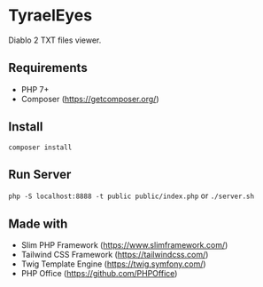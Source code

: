 # TyraelEyes
Diablo 2 TXT files viewer.

## Requirements
- PHP 7+
- Composer (https://getcomposer.org/)

## Install
```composer install```

## Run Server
```php -S localhost:8888 -t public public/index.php```
or
```./server.sh```

## Made with
- Slim PHP Framework (https://www.slimframework.com/)
- Tailwind CSS Framework (https://tailwindcss.com/)
- Twig Template Engine (https://twig.symfony.com/)
- PHP Office (https://github.com/PHPOffice)
